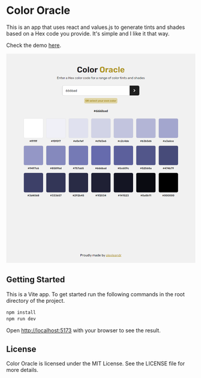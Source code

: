 # Color Oracle

This is an app that uses react and values.js to generate tints and shades based on a Hex code you provide. It's simple and I like it that way.

Check the demo [here](https://color-oracle.vercel.app).

![demo](./demo.png)

## Getting Started

This is a Vite app. To get started run the following commands in the root directory of the project.

```bash
npm install
npm run dev
```

Open [http://localhost:5173](http://localhost:5173) with your browser to see the result.

## License

Color Oracle is licensed under the MIT License. See the LICENSE file for more details.
